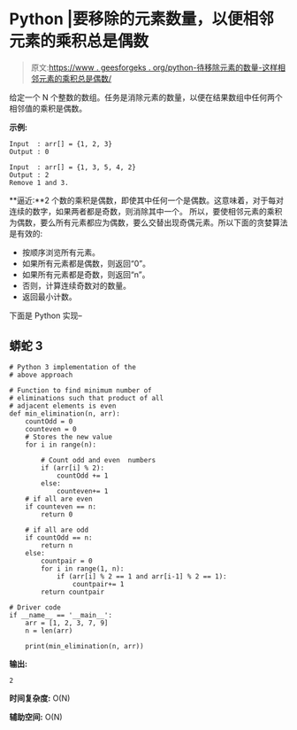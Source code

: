 # Python |要移除的元素数量，以便相邻元素的乘积总是偶数

> 原文:[https://www . geesforgeks . org/python-待移除元素的数量-这样相邻元素的乘积总是偶数/](https://www.geeksforgeeks.org/python-number-of-elements-to-be-removed-such-that-product-of-adjacent-elements-is-always-even/)

给定一个 N 个整数的数组。任务是消除元素的数量，以便在结果数组中任何两个相邻值的乘积是偶数。

**示例:**

```
Input  : arr[] = {1, 2, 3}
Output : 0

Input  : arr[] = {1, 3, 5, 4, 2}
Output : 2
Remove 1 and 3.
```

**逼近:**2 个数的乘积是偶数，即使其中任何一个是偶数。这意味着，对于每对连续的数字，如果两者都是奇数，则消除其中一个。
所以，要使相邻元素的乘积为偶数，要么所有元素都应为偶数，要么交替出现奇偶元素。所以下面的贪婪算法是有效的:

*   按顺序浏览所有元素。
*   如果所有元素都是偶数，则返回“0”。
*   如果所有元素都是奇数，则返回“n”。
*   否则，计算连续奇数对的数量。
*   返回最小计数。

下面是 Python 实现–

## 蟒蛇 3

```
# Python 3 implementation of the 
# above approach

# Function to find minimum number of 
# eliminations such that product of all 
# adjacent elements is even
def min_elimination(n, arr):
    countOdd = 0
    counteven = 0
    # Stores the new value
    for i in range(n):

        # Count odd and even  numbers
        if (arr[i] % 2):
            countOdd += 1
        else:
            counteven+= 1
    # if all are even
    if counteven == n:
        return 0

    # if all are odd
    if countOdd == n:
        return n
    else:
        countpair = 0
        for i in range(1, n):
            if (arr[i] % 2 == 1 and arr[i-1] % 2 == 1):
                countpair+= 1
        return countpair

# Driver code
if __name__ == '__main__':
    arr = [1, 2, 3, 7, 9]
    n = len(arr)

    print(min_elimination(n, arr))
```

**输出:**

```
2
```

**时间复杂度:** O(N)

**辅助空间:** O(N)